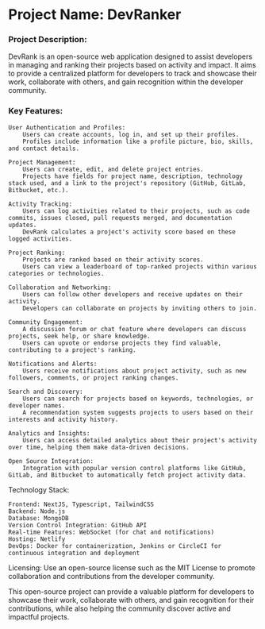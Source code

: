 # Project Name: DevRanker

### Project Description:

DevRank is an open-source web application designed to assist developers in managing and ranking their projects based on activity and impact. It aims to provide a centralized platform for developers to track and showcase their work, collaborate with others, and gain recognition within the developer community.

### Key Features:

    User Authentication and Profiles:
        Users can create accounts, log in, and set up their profiles.
        Profiles include information like a profile picture, bio, skills, and contact details.

    Project Management:
        Users can create, edit, and delete project entries.
        Projects have fields for project name, description, technology stack used, and a link to the project's repository (GitHub, GitLab, Bitbucket, etc.).

    Activity Tracking:
        Users can log activities related to their projects, such as code commits, issues closed, pull requests merged, and documentation updates.
        DevRank calculates a project's activity score based on these logged activities.

    Project Ranking:
        Projects are ranked based on their activity scores.
        Users can view a leaderboard of top-ranked projects within various categories or technologies.

    Collaboration and Networking:
        Users can follow other developers and receive updates on their activity.
        Developers can collaborate on projects by inviting others to join.

    Community Engagement:
        A discussion forum or chat feature where developers can discuss projects, seek help, or share knowledge.
        Users can upvote or endorse projects they find valuable, contributing to a project's ranking.

    Notifications and Alerts:
        Users receive notifications about project activity, such as new followers, comments, or project ranking changes.

    Search and Discovery:
        Users can search for projects based on keywords, technologies, or developer names.
        A recommendation system suggests projects to users based on their interests and activity history.

    Analytics and Insights:
        Users can access detailed analytics about their project's activity over time, helping them make data-driven decisions.

    Open Source Integration:
        Integration with popular version control platforms like GitHub, GitLab, and Bitbucket to automatically fetch project activity data.

Technology Stack:

    Frontend: NextJS, Typescript, TailwindCSS
    Backend: Node.js
    Database: MongoDB
    Version Control Integration: GitHub API
    Real-time Features: WebSocket (for chat and notifications)
    Hosting: Netlify
    DevOps: Docker for containerization, Jenkins or CircleCI for continuous integration and deployment

Licensing: Use an open-source license such as the MIT License to promote collaboration and contributions from the developer community.

This open-source project can provide a valuable platform for developers to showcase their work, collaborate with others, and gain recognition for their contributions, while also helping the community discover active and impactful projects.